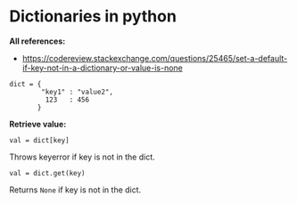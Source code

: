 # Dictionaries in python


**All references:**
- https://codereview.stackexchange.com/questions/25465/set-a-default-if-key-not-in-a-dictionary-or-value-is-none


~~~~
dict = {
        "key1" : "value2",
         123   : 456
       }
~~~~



**Retrieve value:**

~~~~
val = dict[key]
~~~~

Throws keyerror if key is not in the dict.

~~~~
val = dict.get(key)
~~~~


Returns `None` if key is not in the dict.
